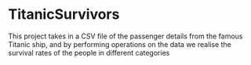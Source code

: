# TitanicSurvivors

This project takes in a CSV file of the passenger details from the famous Titanic ship, and by performing operations on the data we realise the survival rates of the people in different categories
